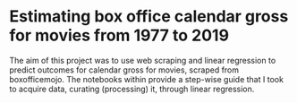 # Estimating box office calendar gross for movies from 1977 to 2019
The aim of this project was to use web scraping and linear regression to predict outcomes for calendar gross for movies, scraped from boxofficemojo. The notebooks within provide a step-wise guide that I took to acquire data, curating (processing) it, through linear regression.
